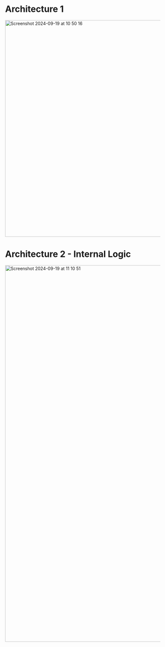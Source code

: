 # Architecture 1

  <img width="700" alt="Screenshot 2024-09-19 at 10 50 16" src="https://github.com/user-attachments/assets/b74ada53-e0ba-4f1a-bc1a-1c3581be4188">

# Architecture 2 - Internal Logic
  
  <img width="1217" alt="Screenshot 2024-09-19 at 11 10 51" src="https://github.com/user-attachments/assets/2c1b8bcf-c6f8-4f07-9e21-e022161100e5">
